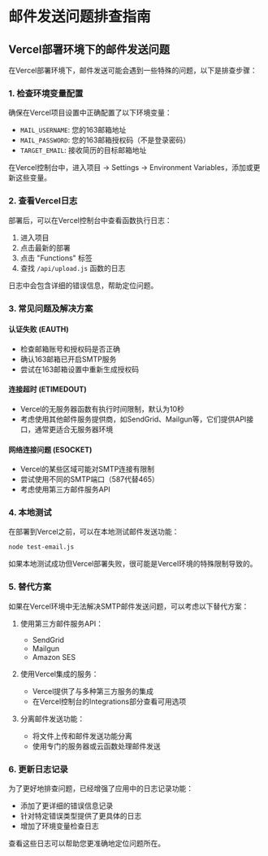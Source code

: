 # 邮件发送问题排查指南

## Vercel部署环境下的邮件发送问题

在Vercel部署环境下，邮件发送可能会遇到一些特殊的问题，以下是排查步骤：

### 1. 检查环境变量配置

确保在Vercel项目设置中正确配置了以下环境变量：

- `MAIL_USERNAME`: 您的163邮箱地址
- `MAIL_PASSWORD`: 您的163邮箱授权码（不是登录密码）
- `TARGET_EMAIL`: 接收简历的目标邮箱地址

在Vercel控制台中，进入项目 -> Settings -> Environment Variables，添加或更新这些变量。

### 2. 查看Vercel日志

部署后，可以在Vercel控制台中查看函数执行日志：

1. 进入项目
2. 点击最新的部署
3. 点击 "Functions" 标签
4. 查找 `/api/upload.js` 函数的日志

日志中会包含详细的错误信息，帮助定位问题。

### 3. 常见问题及解决方案

#### 认证失败 (EAUTH)

- 检查邮箱账号和授权码是否正确
- 确认163邮箱已开启SMTP服务
- 尝试在163邮箱设置中重新生成授权码

#### 连接超时 (ETIMEDOUT)

- Vercel的无服务器函数有执行时间限制，默认为10秒
- 考虑使用其他邮件服务提供商，如SendGrid、Mailgun等，它们提供API接口，通常更适合无服务器环境

#### 网络连接问题 (ESOCKET)

- Vercel的某些区域可能对SMTP连接有限制
- 尝试使用不同的SMTP端口（587代替465）
- 考虑使用第三方邮件服务API

### 4. 本地测试

在部署到Vercel之前，可以在本地测试邮件发送功能：

```bash
node test-email.js
```

如果本地测试成功但Vercel部署失败，很可能是Vercel环境的特殊限制导致的。

### 5. 替代方案

如果在Vercel环境中无法解决SMTP邮件发送问题，可以考虑以下替代方案：

1. 使用第三方邮件服务API：
   - SendGrid
   - Mailgun
   - Amazon SES

2. 使用Vercel集成的服务：
   - Vercel提供了与多种第三方服务的集成
   - 在Vercel控制台的Integrations部分查看可用选项

3. 分离邮件发送功能：
   - 将文件上传和邮件发送功能分离
   - 使用专门的服务器或云函数处理邮件发送

### 6. 更新日志记录

为了更好地排查问题，已经增强了应用中的日志记录功能：

- 添加了更详细的错误信息记录
- 针对特定错误类型提供了更具体的日志
- 增加了环境变量检查日志

查看这些日志可以帮助您更准确地定位问题所在。